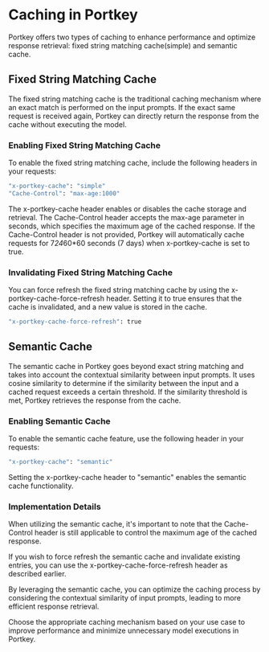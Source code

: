 # Caching in Portkey

Portkey offers two types of caching to enhance performance and optimize response retrieval: fixed string matching cache(simple) and semantic cache.

## Fixed String Matching Cache
The fixed string matching cache is the traditional caching mechanism where an exact match is performed on the input prompts. If the exact same request is received again, Portkey can directly return the response from the cache without executing the model.

### Enabling Fixed String Matching Cache
To enable the fixed string matching cache, include the following headers in your requests:

```sh
"x-portkey-cache": "simple"
"Cache-Control": "max-age:1000"
```
The x-portkey-cache header enables or disables the cache storage and retrieval. The Cache-Control header accepts the max-age parameter in seconds, which specifies the maximum age of the cached response. If the Cache-Control header is not provided, Portkey will automatically cache requests for 7*24*60*60 seconds (7 days) when x-portkey-cache is set to true.

### Invalidating Fixed String Matching Cache
You can force refresh the fixed string matching cache by using the x-portkey-cache-force-refresh header. Setting it to true ensures that the cache is invalidated, and a new value is stored in the cache.

```sh
"x-portkey-cache-force-refresh": true
```

## Semantic Cache
The semantic cache in Portkey goes beyond exact string matching and takes into account the contextual similarity between input prompts. It uses cosine similarity to determine if the similarity between the input and a cached request exceeds a certain threshold. If the similarity threshold is met, Portkey retrieves the response from the cache.

### Enabling Semantic Cache
To enable the semantic cache feature, use the following header in your requests:

```sh
"x-portkey-cache": "semantic"
```

Setting the x-portkey-cache header to "semantic" enables the semantic cache functionality.

### Implementation Details
When utilizing the semantic cache, it's important to note that the Cache-Control header is still applicable to control the maximum age of the cached response.

If you wish to force refresh the semantic cache and invalidate existing entries, you can use the x-portkey-cache-force-refresh header as described earlier.

By leveraging the semantic cache, you can optimize the caching process by considering the contextual similarity of input prompts, leading to more efficient response retrieval.

Choose the appropriate caching mechanism based on your use case to improve performance and minimize unnecessary model executions in Portkey.
